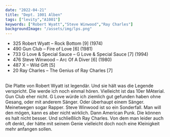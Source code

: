 ```yaml
---
date: "2022-04-21"
title: "Dept. 1001 Alben"
tags: ["levity","A1001"]
keywords: ["Robert Wyatt","Steve Winwood","Ray Charles"]
backgroundImage: "/assets/img/lps.png"
---
```


<!-- Excerpt Start -->
<ul class="no-bullets">
<li>325 Robert Wyatt – Rock Bottom [9] (1974)</li>
<li>490 Gun Club – Fire of Love [6] (1981)</li>
<li>733 G Love & Special Sauce – G Love & Special Sauce [7] (1994)</li>
<li>476 Steve Winwood – Arc Of A Diver [6] (1980)</li>
<li>487 X – Wild Gift [5]</li>
<li>20 Ray Charles – The Genius of Ray Charles [7]</li>
</ul>
</br>
<!-- Excerpt End -->
Die Platte von Robert Wyatt ist legendär. Und sie hält was die Legende verspricht. Die werde ich noch einmal hören. Vielleicht ist das 10er MAterial. Gun Club eher nicht. G Love würde ich ziemlich gut gefunden haben ohne Gesang, oder mit anderem Sänger. Oder überhaupt einem Sänger. Meinetwegen sogar Rapper. Steve Winwood ist so ein Sonderfall. Man will den mögen, kann es aber nicht wirklich. Dann American Punk. Die können es halt nicht besser. Und schließlich Ray Charles. Von dem man leider auch oft denkt, der hätte mit seinem Genie vielleicht doch noch eine Kleinigkeit mehr anfangen sollen.